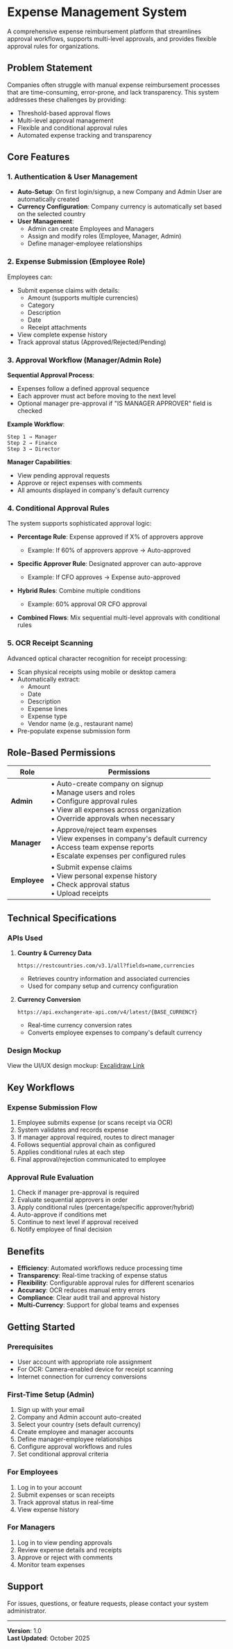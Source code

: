 # Expense Management System

A comprehensive expense reimbursement platform that streamlines approval workflows, supports multi-level approvals, and provides flexible approval rules for organizations.

## Problem Statement

Companies often struggle with manual expense reimbursement processes that are time-consuming, error-prone, and lack transparency. This system addresses these challenges by providing:

- Threshold-based approval flows
- Multi-level approval management
- Flexible and conditional approval rules
- Automated expense tracking and transparency

## Core Features

### 1. Authentication & User Management

- **Auto-Setup**: On first login/signup, a new Company and Admin User are automatically created
- **Currency Configuration**: Company currency is automatically set based on the selected country
- **User Management**: 
  - Admin can create Employees and Managers
  - Assign and modify roles (Employee, Manager, Admin)
  - Define manager-employee relationships

### 2. Expense Submission (Employee Role)

Employees can:
- Submit expense claims with details:
  - Amount (supports multiple currencies)
  - Category
  - Description
  - Date
  - Receipt attachments
- View complete expense history
- Track approval status (Approved/Rejected/Pending)

### 3. Approval Workflow (Manager/Admin Role)

**Sequential Approval Process**:
- Expenses follow a defined approval sequence
- Each approver must act before moving to the next level
- Optional manager pre-approval if "IS MANAGER APPROVER" field is checked

**Example Workflow**:
```
Step 1 → Manager
Step 2 → Finance
Step 3 → Director
```

**Manager Capabilities**:
- View pending approval requests
- Approve or reject expenses with comments
- All amounts displayed in company's default currency

### 4. Conditional Approval Rules

The system supports sophisticated approval logic:

- **Percentage Rule**: Expense approved if X% of approvers approve
  - Example: If 60% of approvers approve → Auto-approved
  
- **Specific Approver Rule**: Designated approver can auto-approve
  - Example: If CFO approves → Expense auto-approved
  
- **Hybrid Rules**: Combine multiple conditions
  - Example: 60% approval OR CFO approval
  
- **Combined Flows**: Mix sequential multi-level approvals with conditional rules

### 5. OCR Receipt Scanning

Advanced optical character recognition for receipt processing:
- Scan physical receipts using mobile or desktop camera
- Automatically extract:
  - Amount
  - Date
  - Description
  - Expense lines
  - Expense type
  - Vendor name (e.g., restaurant name)
- Pre-populate expense submission form

## Role-Based Permissions

| Role | Permissions |
|------|-------------|
| **Admin** | • Auto-create company on signup<br>• Manage users and roles<br>• Configure approval rules<br>• View all expenses across organization<br>• Override approvals when necessary |
| **Manager** | • Approve/reject team expenses<br>• View expenses in company's default currency<br>• Access team expense reports<br>• Escalate expenses per configured rules |
| **Employee** | • Submit expense claims<br>• View personal expense history<br>• Check approval status<br>• Upload receipts |

## Technical Specifications

### APIs Used

1. **Country & Currency Data**
   ```
   https://restcountries.com/v3.1/all?fields=name,currencies
   ```
   - Retrieves country information and associated currencies
   - Used for company setup and currency configuration

2. **Currency Conversion**
   ```
   https://api.exchangerate-api.com/v4/latest/{BASE_CURRENCY}
   ```
   - Real-time currency conversion rates
   - Converts employee expenses to company's default currency

### Design Mockup

View the UI/UX design mockup: [Excalidraw Link](https://link.excalidraw.com/l/65VNwvy7c4X/4WSLZDTrhkA)

## Key Workflows

### Expense Submission Flow

1. Employee submits expense (or scans receipt via OCR)
2. System validates and records expense
3. If manager approval required, routes to direct manager
4. Follows sequential approval chain as configured
5. Applies conditional rules at each step
6. Final approval/rejection communicated to employee

### Approval Rule Evaluation

1. Check if manager pre-approval is required
2. Evaluate sequential approvers in order
3. Apply conditional rules (percentage/specific approver/hybrid)
4. Auto-approve if conditions met
5. Continue to next level if approval received
6. Notify employee of final decision

## Benefits

- **Efficiency**: Automated workflows reduce processing time
- **Transparency**: Real-time tracking of expense status
- **Flexibility**: Configurable approval rules for different scenarios
- **Accuracy**: OCR reduces manual entry errors
- **Compliance**: Clear audit trail and approval history
- **Multi-Currency**: Support for global teams and expenses

## Getting Started

### Prerequisites
- User account with appropriate role assignment
- For OCR: Camera-enabled device for receipt scanning
- Internet connection for currency conversions

### First-Time Setup (Admin)

1. Sign up with your email
2. Company and Admin account auto-created
3. Select your country (sets default currency)
4. Create employee and manager accounts
5. Define manager-employee relationships
6. Configure approval workflows and rules
7. Set conditional approval criteria

### For Employees

1. Log in to your account
2. Submit expenses or scan receipts
3. Track approval status in real-time
4. View expense history

### For Managers

1. Log in to view pending approvals
2. Review expense details and receipts
3. Approve or reject with comments
4. Monitor team expenses

## Support

For issues, questions, or feature requests, please contact your system administrator.

---

**Version**: 1.0  
**Last Updated**: October 2025